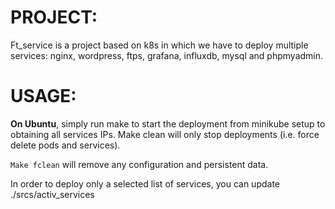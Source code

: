 # PROJECT:

Ft_service is a project based on k8s in which we have to deploy multiple services: nginx, wordpress, ftps, grafana, influxdb, mysql and phpmyadmin.

# USAGE:

**On Ubuntu**, simply run 	make	 to start the deployment from minikube setup to obtaining all services IPs.
	Make clean	 will only stop deployments (i.e. force delete pods and services).

`Make fclean` will remove any configuration and persistent data.

In order to deploy only a selected list of services, you can update ./srcs/activ_services 
